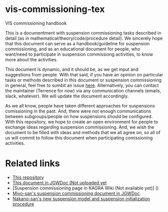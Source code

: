 # vis-commissioning-tex
VIS commissioning handbook

This is a documentment with suspension commissioning tasks described in detail (as in mathematical/theory/code/procedure detail).
We sincerely hope that this document can serve as a handbook/guideline for suspension commissioning,
and as an educational document for people, who want/need to participate in suspension commissiong activities, to know more about the activities.
 
This document is dynamic, and it should be, as we get input and suggestions from people.
With that said, if you have an opinion on particular tasks or methods described in this document or suspension commissioning in general,
feel free to sumbit an issue [here](https://github.com/gw-vis/vis-commissioning-tex/issues).
Alternatively, you can contact the maintainer (Terrence for now) via any communication channels (emails, slack, whatever).
We will update the document accordingly.

As we all know, people have taken different approaches for suspensions comissioning in the past.
And, there were not enough communications between subgroups/people on how suspensions should be configured. 
With this repository, we hope to create an open environment for people to exchange ideas regarding suspension commissioning.
And, we wish the document to be filled with ideas and methods that we all agree on,
so all of us will commit to follow this document when participating comissioning activities.

# Related links
* [This repository](https://github.com/gw-vis/vis-commissioning-tex)
* [This document in JGWDoc (Not uploaded yet]()
* [Suspension commissioning page in KAGRA Wiki (Not available yet)] ()
* [Miyo-san's suspension commissioning document in JGWDoc](https://gwdoc.icrr.u-tokyo.ac.jp/cgi-bin/private/DocDB/ShowDocument?docid=12444)
* [Nakano-san's new suspension model and suspension initialization procedure](https://gwdoc.icrr.u-tokyo.ac.jp/cgi-bin/private/DocDB/ShowDocument?docid=11956)

